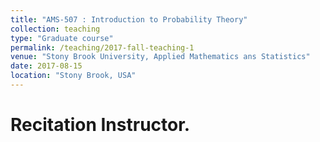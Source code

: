 ```yaml
---
title: "AMS-507 : Introduction to Probability Theory"
collection: teaching
type: "Graduate course"
permalink: /teaching/2017-fall-teaching-1
venue: "Stony Brook University, Applied Mathematics ans Statistics"
date: 2017-08-15
location: "Stony Brook, USA"
---
```



Recitation Instructor.
======
